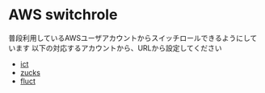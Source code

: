 # AWS switchrole

普段利用しているAWSユーザアカウントからスイッチロールできるようにしています
以下の対応するアカウントから、URLから設定してください

  * [ict](https://signin.aws.amazon.com/switchrole?account=203772305478&displayName=sunrise2023-z&roleName=switchrole/sunrise2023-ict)
  * [zucks](https://signin.aws.amazon.com/switchrole?account=203772305478&displayName=sunrise2023-z&roleName=switchrole/sunrise2023-zucks)
  * [fluct](https://signin.aws.amazon.com/switchrole?account=203772305478&displayName=sunrise2023-z&roleName=switchrole/sunrise2023-fluct)
